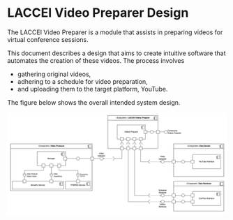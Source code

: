 # LACCEI Video Preparer Design

The LACCEI Video Preparer is a module that assists in preparing videos for virtual conference sessions.

This document describes a design that aims to create intuitive software that automates the creation of these videos. The process involves
- gathering original videos,
- adhering to a schedule for video preparation,
- and uploading them to the target platform, YouTube.

The figure below shows the overall intended system design. 

![](laccei-video-preparer-system-diagram.png)